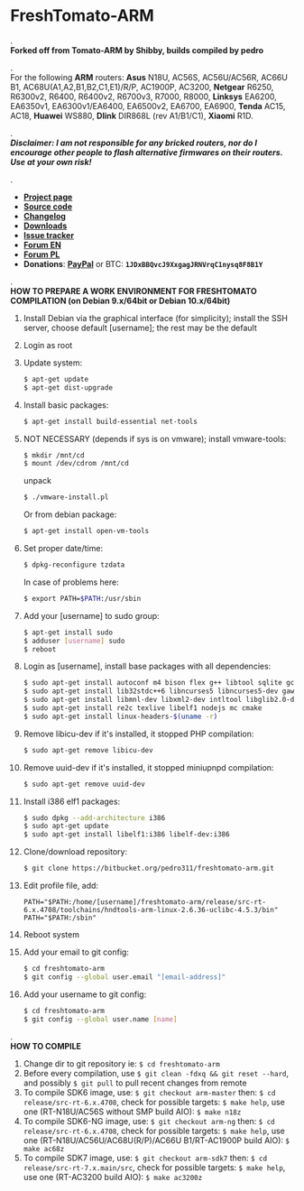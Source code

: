 # **FreshTomato-ARM** #
  
.  
**Forked off from Tomato-ARM by Shibby, builds compiled by pedro**
  
.  
For the following **ARM** routers: **Asus** N18U, AC56S, AC56U/AC56R, AC66U B1, AC68U(A1,A2,B1,B2,C1,E1)/R/P, AC1900P, AC3200, **Netgear** R6250, R6300v2, R6400, R6400v2, R6700v3, R7000, R8000, **Linksys** EA6200, EA6350v1, EA6300v1/EA6400, EA6500v2, EA6700, EA6900, **Tenda** AC15, AC18, **Huawei** WS880, **Dlink** DIR868L (rev A1/B1/C1), **Xiaomi** R1D.  
  
.  
***Disclaimer: I am not responsible for any bricked routers, nor do I encourage other people to flash alternative firmwares on their routers. Use at your own risk!***
  
.  
- [**Project page**](https://freshtomato.org/)
- [**Source code**](https://bitbucket.org/pedro311/freshtomato-arm/commits/all)
- [**Changelog**](https://bitbucket.org/pedro311/freshtomato-arm/src/arm-master/CHANGELOG)
- [**Downloads**](https://freshtomato.org/downloads)
- [**Issue tracker**](https://bitbucket.org/pedro311/freshtomato-arm/issues?status=new&status=open)
- [**Forum EN**](https://www.linksysinfo.org/)
- [**Forum PL**](https://openlinksys.info/forum/)
- **Donations**: [**PayPal**](https://www.paypal.com/cgi-bin/webscr?cmd=_s-xclick&hosted_button_id=B4FDH9TH6Z8FU)  or  BTC: **`1JDxBBQvcJ9XxgagJRNVrqC1nysq8F8B1Y`**
  
.  
**HOW TO PREPARE A WORK ENVIRONMENT FOR FRESHTOMATO COMPILATION (on Debian 9.x/64bit or Debian 10.x/64bit)**
  
1. Install Debian via the graphical interface (for simplicity); install the SSH server, choose default [username]; the rest may be the default  
  
2. Login as root  
  
3. Update system:  
    ```sh
    $ apt-get update
    $ apt-get dist-upgrade
    ```
  
4. Install basic packages:  
    ```sh
    $ apt-get install build-essential net-tools
    ```
  
5. NOT NECESSARY (depends if sys is on vmware); install vmware-tools:  
    ```sh
    $ mkdir /mnt/cd
    $ mount /dev/cdrom /mnt/cd
    ```
    unpack  
    ```sh
    $ ./vmware-install.pl
    ```
    Or from debian package:  
    ```sh
    $ apt-get install open-vm-tools
    ```
  
6. Set proper date/time:  
    ```sh
    $ dpkg-reconfigure tzdata
    ```
    In case of problems here:
    ```sh
    $ export PATH=$PATH:/usr/sbin
    ```
  
7. Add your [username] to sudo group:  
    ```sh
    $ apt-get install sudo
    $ adduser [username] sudo
    $ reboot
    ```
  
8. Login as [username], install base packages with all dependencies:  
    ```sh
    $ sudo apt-get install autoconf m4 bison flex g++ libtool sqlite gcc binutils patch bzip2 make gettext unzip zlib1g-dev libc6 gperf automake groff
    $ sudo apt-get install lib32stdc++6 libncurses5 libncurses5-dev gawk gitk zlib1g-dev autopoint shtool autogen mtd-utils gcc-multilib gconf-editor lib32z1-dev pkg-config libssl-dev automake1.11
    $ sudo apt-get install libmnl-dev libxml2-dev intltool libglib2.0-dev libstdc++5 texinfo dos2unix xsltproc libnfnetlink0 libcurl4-openssl-dev libgtk2.0-dev libnotify-dev libevent-dev git
    $ sudo apt-get install re2c texlive libelf1 nodejs mc cmake
    $ sudo apt-get install linux-headers-$(uname -r)
    ```
  
9. Remove libicu-dev if it's installed, it stopped PHP compilation:  
    ```sh
    $ sudo apt-get remove libicu-dev
    ```
  
10. Remove uuid-dev if it's installed, it stopped miniupnpd compilation:  
    ```sh
    $ sudo apt-get remove uuid-dev
    ```
  
11. Install i386 elf1 packages:  
    ```sh
    $ sudo dpkg --add-architecture i386
    $ sudo apt-get update
    $ sudo apt-get install libelf1:i386 libelf-dev:i386
    ```
  
12. Clone/download repository:  
    ```sh
    $ git clone https://bitbucket.org/pedro311/freshtomato-arm.git
    ```
  
13. Edit profile file, add:  
    ```text
    PATH="$PATH:/home/[username]/freshtomato-arm/release/src-rt-6.x.4708/toolchains/hndtools-arm-linux-2.6.36-uclibc-4.5.3/bin"
    PATH="$PATH:/sbin"
    ```
  
14. Reboot system  
  
15. Add your email to git config:  
    ```sh
    $ cd freshtomato-arm
    $ git config --global user.email "[email-address]"
    ```
  
16. Add your username to git config:  
    ```sh
    $ cd freshtomato-arm
    $ git config --global user.name [name]
    ```
  
.  
**HOW TO COMPILE**

1. Change dir to git repository ie: ```$ cd freshtomato-arm```
2. Before every compilation, use ```$ git clean -fdxq && git reset --hard```, and possibly ```$ git pull``` to pull recent changes from remote
3. To compile SDK6 image, use: ```$ git checkout arm-master``` then: ```$ cd release/src-rt-6.x.4708```, check for possible targets: ```$ make help```, use one (RT-N18U/AC56S without SMP build AIO): ```$ make n18z```
4. To compile SDK6-NG image, use: ```$ git checkout arm-ng``` then: ```$ cd release/src-rt-6.x.4708```, check for possible targets: ```$ make help```, use one (RT-N18U/AC56U/AC68U(R/P)/AC66U B1/RT-AC1900P build AIO): ```$ make ac68z```
5. To compile SDK7 image, use: ```$ git checkout arm-sdk7``` then: ```$ cd release/src-rt-7.x.main/src```, check for possible targets: ```$ make help```, use one (RT-AC3200 build AIO): ```$ make ac3200z```
  